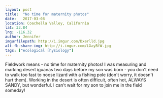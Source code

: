 ```yaml
---
layout: post
title:  "No time for maternity photos"
date:   2017-03-08
location: Coachella Valley, California
lat: 33.84
lng: -116.32
author: Jennifer
imgurfilepath: http://i.imgur.com/Dxerlld.jpg
alt-fb-share-img: http://i.imgur.com/LXayBfW.jpg
tags: ["ecological [hysiology"]
---
```


	
Fieldwork means - no time for maternity photos! I was measuring and marking desert iguanas two days before my son was born - you don't need to walk too fast to noose lizard with a fishing pole (don't worry, it doesn't hurt them). Working in the desert is often difficult, often hot, ALWAYS SANDY, but wonderful. I can't wait for my son to join me in the field someday!